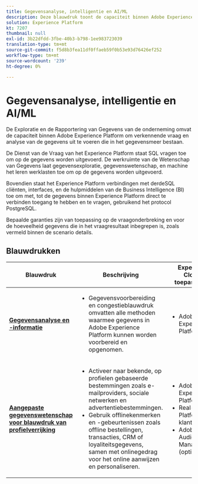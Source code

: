 ```yaml
---
title: Gegevensanalyse, intelligentie en AI/ML
description: Deze blauwdruk toont de capaciteit binnen Adobe Experience Platform om verkennende vraag en analyse van de gegevens uit te voeren die in het gegevensmeer bestaan.
solution: Experience Platform
kt: 7207
thumbnail: null
exl-id: 3b22dfdd-3fbe-40b3-b798-1ee983723039
translation-type: tm+mt
source-git-commit: f5d8b3fea11df0ffaeb59f0b53e93d76426ef252
workflow-type: tm+mt
source-wordcount: '239'
ht-degree: 0%

---
```


# Gegevensanalyse, intelligentie en AI/ML

De Exploratie en de Rapportering van Gegevens van de onderneming omvat de capaciteit binnen Adobe Experience Platform om verkennende vraag en analyse van de gegevens uit te voeren die in het gegevensmeer bestaan.

De Dienst van de Vraag van het Experience Platform staat SQL vragen toe om op de gegevens worden uitgevoerd. De werkruimte van de Wetenschap van Gegevens laat gegevensexploratie, gegevenswetenschap, en machine het leren werklasten toe om op de gegevens worden uitgevoerd.

Bovendien staat het Experience Platform verbindingen met derdeSQL cliënten, interfaces, en de hulpmiddelen van de Business Intelligence (BI) toe om met, tot de gegevens binnen Experience Platform direct te verbinden toegang te hebben en te vragen, gebruikend het protocol PostgreSQL.

Bepaalde garanties zijn van toepassing op de vraagonderbreking en voor de hoeveelheid gegevens die in het vraagresultaat inbegrepen is, zoals vermeld binnen de scenario details.

## Blauwdrukken

| Blauwdruk | Beschrijving | Experience Cloud-toepassingen |
|---|---|---|
| **[Gegevensanalyse en -informatie](analysis.md)** | <ul><li>Gegevensvoorbereiding en congestieblauwdruk omvatten alle methoden waarmee gegevens in Adobe Experience Platform kunnen worden voorbereid en opgenomen.</ul></li> | <ul><li> Adobe Experience Platform </ul></li> |
| **[Aangepaste gegevenswetenschap voor blauwdruk van profielverrijking](data-science.md)** | <ul><li>Activeer naar bekende, op profielen gebaseerde bestemmingen zoals e-mailproviders, sociale netwerken en advertentiebestemmingen. </li><li>Gebruik offlinekenmerken en -gebeurtenissen zoals offline bestellingen, transacties, CRM of loyaliteitsgegevens, samen met onlinegedrag voor het online aanwijzen en personaliseren.</li></ul> | <ul><li>Adobe Experience Platform</li><li> Real-time Platform voor klantgegevens</li><li>Adobe Audience Manager (optioneel)</li></ul> |
